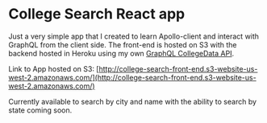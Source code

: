 # College Search React app

Just a very simple app that I created to learn Apollo-client and interact with GraphQL from the client side. The front-end is hosted on S3 with the backend hosted in Heroku using my own [GraphQL CollegeData API](https://github.com/blakenoll/CollegeData-API).  

Link to App hosted on S3: [http://college-search-front-end.s3-website-us-west-2.amazonaws.com/](http://college-search-front-end.s3-website-us-west-2.amazonaws.com/)

Currently available to search by city and name with the ability to search by state coming soon.
